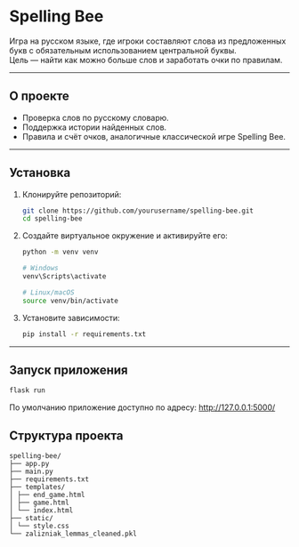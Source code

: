 # Spelling Bee

Игра на русском языке, где игроки составляют слова из предложенных букв с обязательным использованием центральной буквы.  
Цель — найти как можно больше слов и заработать очки по правилам.

---

## О проекте

- Проверка слов по русскому словарю.
- Поддержка истории найденных слов.
- Правила и счёт очков, аналогичные классической игре Spelling Bee.

---

## Установка

1. Клонируйте репозиторий:
    ```bash
    git clone https://github.com/yourusername/spelling-bee.git
    cd spelling-bee
    ```

2. Создайте виртуальное окружение и активируйте его:
    ```bash
    python -m venv venv

    # Windows
    venv\Scripts\activate

    # Linux/macOS
    source venv/bin/activate
    ```

3. Установите зависимости:
    ```bash
    pip install -r requirements.txt
    ```

---

## Запуск приложения

```bash
flask run
```

По умолчанию приложение доступно по адресу:
http://127.0.0.1:5000/

## Структура проекта
```
spelling-bee/
├── app.py
├── main.py
├── requirements.txt
├── templates/
│ ├── end_game.html
│ ├── game.html
│ └── index.html
├── static/
│ └── style.css
└── zalizniak_lemmas_cleaned.pkl
```
